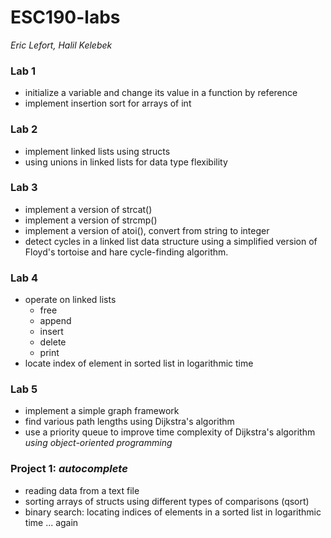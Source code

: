 # ESC190-labs
_Eric Lefort, Halil Kelebek_

### Lab 1
* initialize a variable and change its value in a function by reference
* implement insertion sort for arrays of int

### Lab 2
* implement linked lists using structs
* using unions in linked lists for data type flexibility

### Lab 3
* implement a version of strcat()
* implement a version of strcmp()
* implement a version of atoi(), convert from string to integer
* detect cycles in a linked list data structure using a simplified version of Floyd's tortoise and hare cycle-finding algorithm.

### Lab 4
* operate on linked lists
	* free
	* append
	* insert
	* delete
	* print
* locate index of element in sorted list in logarithmic time

### Lab 5
* implement a simple graph framework
* find various path lengths using Dijkstra's algorithm
* use a priority queue to improve time complexity of Dijkstra's algorithm
_using object-oriented programming_

### Project 1: _autocomplete_
* reading data from a text file
* sorting arrays of structs using different types of comparisons (qsort)
* binary search: locating indices of elements in a sorted list in logarithmic time ... again